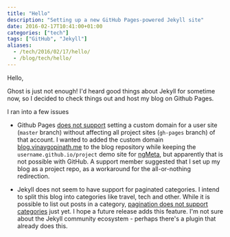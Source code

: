 ```yaml
---
title: "Hello"
description: "Setting up a new GitHub Pages-powered Jekyll site"
date: 2016-02-17T10:41:00+01:00
categories: ["tech"]
tags: ["GitHub", "Jekyll"]
aliases:
  - /tech/2016/02/17/hello/
  - /blog/tech/hello/
---
```


Hello,

Ghost is just not enough! I'd heard good things about Jekyll for sometime now, so I decided to check things out and host my blog on Github Pages.

I ran into a few issues

- Github Pages [does not support](https://github.com/isaacs/github/issues/547) setting a custom domain for a user site (`master` branch) without affecting all project sites (`gh-pages` branch) of that account. I wanted to added the custom domain [blog.vinaygopinath.me](http://blog.vinaygopinath.me) to the blog repository while keeping the `username.github.io/project` demo site for [ngMeta](https://github.com/vinaygopinath/ngMeta), but apparently that is not possible with GitHub. A support member suggested that I set up my blog as a project repo, as a workaround for the all-or-nothing redirection.

- Jekyll does not seem to have support for paginated categories. I intend to split this blog into categories like travel, tech and other. While it is possible to list out posts in a category, [pagination does not support categories](http://jekyllrb.com/docs/pagination/) just yet. I hope a future release adds this feature. I'm not sure about the Jekyll community ecosystem - perhaps there's a plugin that already does this.
